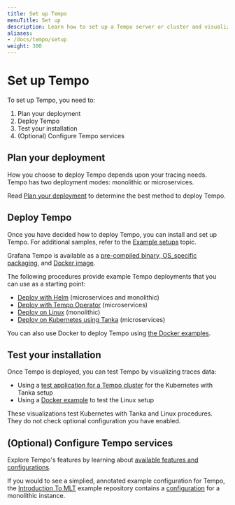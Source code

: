 ```yaml
---
title: Set up Tempo
menuTitle: Set up
description: Learn how to set up a Tempo server or cluster and visualize data.
aliases:
- /docs/tempo/setup
weight: 300
---
```


# Set up Tempo

To set up Tempo, you need to:

1. Plan your deployment
1. Deploy Tempo
1. Test your installation
1. (Optional) Configure Tempo services

## Plan your deployment

How you choose to deploy Tempo depends upon your tracing needs.
Tempo has two deployment modes: monolithic or microservices.

Read [Plan your deployment](deployment/) to determine the best method to deploy Tempo.

## Deploy Tempo

Once you have decided how to deploy Tempo, you can install and set up Tempo. For additional samples, refer to the [Example setups](../getting-started/example-demo-app/) topic.

Grafana Tempo is available as a [pre-compiled binary, OS_specific packaging](https://github.com/grafana/tempo/releases), and [Docker image](https://github.com/grafana/tempo/tree/main/example/docker-compose).

The following procedures provide example Tempo deployments that you can use as a starting point:

- [Deploy with Helm](helm-chart/) (microservices and monolithic)
- [Deploy with Tempo Operator](operator/) (microservices)
- [Deploy on Linux](linux/) (monolithic)
- [Deploy on Kubernetes using Tanka](tanka/) (microservices)

You can also use Docker to deploy Tempo using [the Docker examples](https://github.com/grafana/tempo/tree/main/example/docker-compose).

## Test your installation

Once Tempo is deployed, you can test Tempo by visualizing traces data:

- Using a [test application for a Tempo cluster](set-up-test-app/) for the Kubernetes with Tanka setup
- Using a [Docker example](linux/) to test the Linux setup

These visualizations test Kubernetes with Tanka and Linux procedures. They do not check optional configuration you have enabled.

## (Optional) Configure Tempo services

Explore Tempo's features by learning about [available features and configurations](../configuration/).

If you would to see a simplied, annotated example configuration for Tempo, the [Introduction To MLT](https://github.com/grafana/intro-to-mlt) example repository contains a [configuration](https://github.com/grafana/intro-to-mlt/blob/main/tempo/tempo.yaml) for a monolithic instance.
